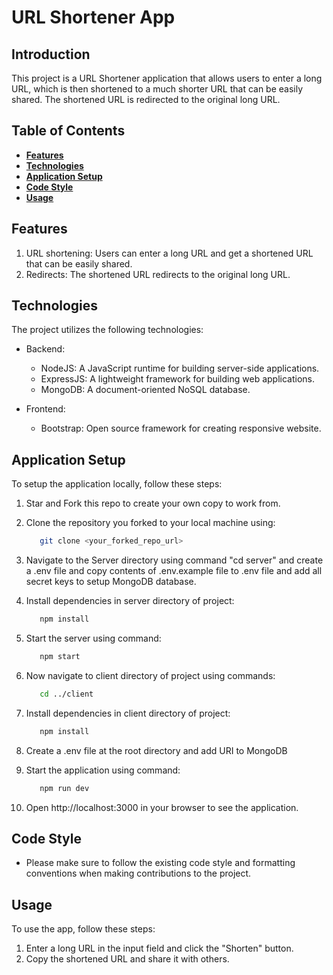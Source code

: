 # URL Shortener App

## Introduction

This project is a URL Shortener application that allows users to enter a long URL, which is then shortened to a much shorter URL that can be easily shared. The shortened URL is redirected to the original long URL.

## Table of Contents

- [**Features**](#features)
- [**Technologies**](#technologies)
- [**Application Setup**](#application-setup)
- [**Code Style**](#code-style)
- [**Usage**](#usage)

## Features

1. URL shortening: Users can enter a long URL and get a shortened URL that can be easily shared.
2. Redirects: The shortened URL redirects to the original long URL.

## Technologies

The project utilizes the following technologies:

- Backend:

  - NodeJS: A JavaScript runtime for building server-side applications.
  - ExpressJS: A lightweight framework for building web applications.
  - MongoDB: A document-oriented NoSQL database.

- Frontend:
  - Bootstrap: Open source framework for creating responsive website.

## Application Setup

To setup the application locally, follow these steps:

1. Star and Fork this repo to create your own copy to work from.
2. Clone the repository you forked to your local machine using:

   ```bash
      git clone <your_forked_repo_url>
   ```

3. Navigate to the Server directory using command "cd server" and create a .env file and copy contents of .env.example file to .env file and add all secret keys to setup MongoDB database.
4. Install dependencies in server directory of project:

   ```bash
      npm install
   ```

5. Start the server using command:

   ```bash
      npm start
   ```

6. Now navigate to client directory of project using commands:

   ```bash
      cd ../client
   ```

7. Install dependencies in client directory of project:

   ```bash
      npm install
   ```

8. Create a .env file at the root directory and add URI to MongoDB

9. Start the application using command:

   ```bash
      npm run dev
   ```

10. Open http://localhost:3000 in your browser to see the application.

## Code Style

- Please make sure to follow the existing code style and formatting conventions when making contributions to the project.

## Usage

To use the app, follow these steps:

1. Enter a long URL in the input field and click the "Shorten" button.
2. Copy the shortened URL and share it with others.

